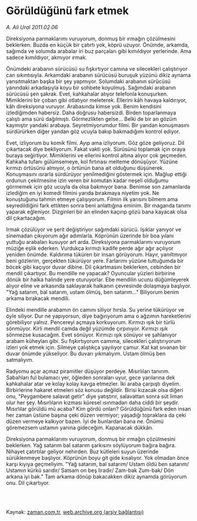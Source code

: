 # Görüldüğünü fark etmek

*A. Ali Ural 2011.02.06*

<td class="columnist-detail">
<p>Direksiyona parmaklarımı vuruyorum, donmuş bir ırmağın çözülmesini beklerken. Buzda en küçük bir çatırtı yok, köprü uzuyor. Önümde, arkamda, sağımda ve solumda arabalar iri buz parçaları gibi kımıldıyor yerlerinde. Ama sadece kımıldıyor, akmıyor ırmak.</p>
<p>
<div id="haberMetinDiv">
<p>Önümdeki arabanın sürücüsü su fışkırtıyor camına ve silecekleri çalıştırıyor can sıkıntısıyla. Arkamdaki arabanın sürücüsü buruşuk yüzünü dikiz aynama yansıtmaktan başka bir şey yapmıyor. Solumdaki arabanın sürücüsü yanındaki arkadaşıyla koyu bir sohbete koyulmuş. Sağımdaki arabanın sürücüsü şen şakrak. Evet, kahkahalar atıyor telefonla konuşurken. Mimiklerini bir çoban gibi otlatıyor meleterek. Ellerini kâh havaya kaldırıyor, kâh direksiyona vuruyor. Arabasında kimse yok. Benim kendisini izlediğimden habersiz. Daha doğrusu habersizdi. Birden toparlanmaya çalıştı ama sürü dağılmıştı. Görmezlikten gelse... Belki de bir an gözüm kaymıştır yandaki arabaya. Seyretmiyorumdur filmi. Bir yandan konuşmasını sürdürürken diğer yandan göz ucuyla bakıp bakmadığımı kontrol ediyor.
<p>Evet, izliyorum bu komik filmi. Ayıp ama izliyorum. Göz göze geliyoruz. Dil çıkartacak diye bekliyorum. Fakat vakti yok. Sürüsünü toplamak için oraya buraya seğirtiyor. Mimiklerini ve ellerini kontrol altına alıyor çok geçmeden. Kahkaha tufanı gülümsemeye, kol fırtınası melteme dönüşüyor. Yüzüne kırmızı örtüsünü almıyor, o örtünün bana ait olduğunu düşünerek. Konuşmasını ısrarla sürdürüyor yenilmediğini göstermek için. Mağlup ettiği ordunun çekilmesine izin veren bir komutan kadar neşeli olduğumu görmemek için göz ucuyla da olsa bakmıyor bana. Benimse son zamanlarda izlediğim en iyi komedi filmini yarıda bırakmaya niyetim yok. Ne konuştuğunu tahmin etmeye çalışıyorum. Filmin ilk yarısını bilmem ama seyredildiğini fark ettikten sonra beni anlattığına eminim. Bir maganda tanımı yaparak eğleniyor. Dizginleri bir an elinden kaçırıp gözü bana kayacak olsa dil çıkartacağım.
<p>Irmak çözülüyor ve şerit değiştiriyor sağımdaki sürücü. Işıklar yanıyor ve sinemadan çıkıyorum ağır adımlarla. Köprünün üzerinde bir boa yılanı yuttuğu arabaları kusuyor art arda. Direksiyona parmaklarımı vuruyorum müziğe eşlik ederken. Vurdukça kırmızı kadife perde ağır ağır açılıyor yeniden önümde. Kaldırıma tüküren bir insan görüyorum. Hayır, yanıltmıyor beni gözlerim, gerçekten tükürüyor yere. Farlarımı yüzüne tuttuğumda bir böcek gibi kaçıyor duvar dibine. Dil çıkartmasını beklerken, cebinden bir mendil çıkartıyor. Bu mendille ne yapacak? Oyuncular yüzleri birbirine dönük bir halka halinde yere oturuyorlar. Ebe mendilin ucunu düğümleyerek alıyor eline ve arkasında saklayarak halkanın çevresinde dolaşmaya başlıyor. "Yağ satarım, bal satarım, ustam ölmüş, ben satarım..." Biliyorum benim arkama bırakacak mendili.
<p>Elindeki mendille arabamın ön camını siliyor hırsla. Su yerine tükürüyor ve öyle siliyor. Dur ne yapıyorsun, diye bağırıyorum ama o ağzımın hareketlerini görebiliyor yalnız. Pencereyi açmaya korkuyorum. Kırmızı ışık bir türlü sönmüyor. Kirli mendil camda değil yüzümde çırpınıyor. Kırmızı ışık sönmezse kusacağım. Evet sönüyor. Kırmızı ışık sönüyor ve şahlanıyor arabam küheylan gibi. Su fışkırtıyorum camıma, silecekleri çalıştırıyorum izleri yok etmek için. Silmeye çalıştıkça yayılıyor çamur. Kat kat sıvanan bir duvar önümde yükseliyor. Bu duvarı yıkmalıyım. Ustam ölmüş ben satmalıyım.
<p>Radyomu açar açmaz piramitler düşüyor perdeye. Mısırlıları tanırım. Sabahları ful bulamacı yer, öğleden sonraları uyur, gece yarılarına dek kahkahalar atar ve kolay kolay kavga etmezler. İki araba çarpıştı diyelim. Birbirlerine hakaret etmeleri söz konusu değildir. Birisi kızacak olsa diğeri onu, "Peygambere salavat getir" diye yatıştırır, salavattan sonra süt liman olur her şey. Mısırlıların kızması küresel ısınmadan daha ciddi bir şeydir. Mısırlılar görüldü mü acaba? Kim gördü onları? Görüldüğünü fark eden insan her zaman üstüne başına çeki düzen vermiyor; yaşadığı topraklara da çeki düzen vermeye kalkıyor bazen. İyi de bunlardan bana ne. Önümü göremezsem ustamın yanına gideceğim. Kapanacak dükkân.
<p>Direksiyona parmaklarımı vuruyorum, donmuş bir ırmağın çözülmesini beklerken. Yağ satarım bal satarım şarkısını söylüyorum bağıra bağıra. Nihayet çatırtılar geliyor nehirden. Buz kütleleri suyun üzerinde sürüklenmeye başlıyor. Köprünün boyu git gide kısalıyor. Yok olmadan önce karşı kıyıya geçmeliyim. "Yağ satarım, bal satarım/ Ustam öldü ben satarım/ Ustamın kürkü sarıdır/ Satsam on beş liradır/ Zam-bak Zum-bak/ Dön arkana iyi bak." Tam arkama dönüp bakacakken dikiz aynamda görüyorum onu. Dil çıkartıyor.</p></p></p></p></p></p></div>
</p>


<p><br>
		 </br></p></td>

Kaynak: [zaman.com.tr](http://zaman.com.tr/yazar.do?yazino=1089487), [web.archive.org (arşiv bağlantısı)](http://web.archive.org/web/20110403064512/http://www.zaman.com.tr:80/yazar.do?yazino=1089487)
